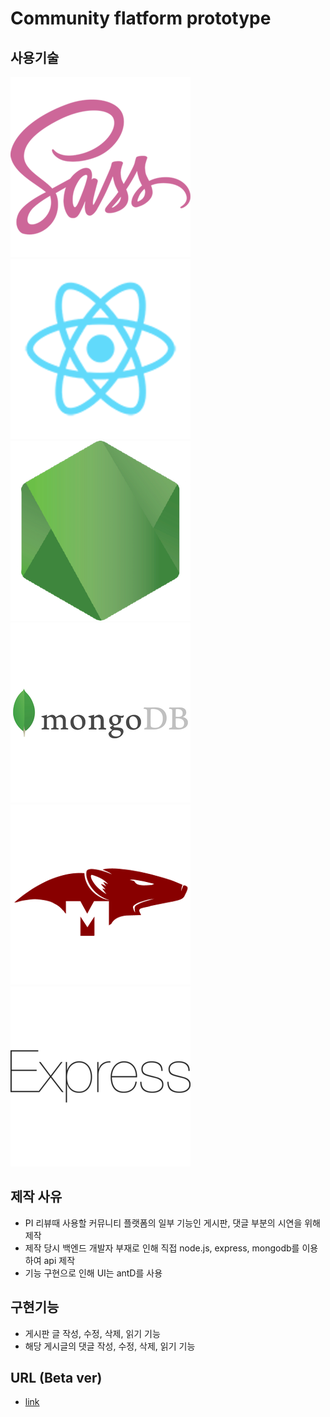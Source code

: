 # Community flatform prototype

## 사용기술

<img src="https://raw.githubusercontent.com/github/explore/80688e429a7d4ef2fca1e82350fe8e3517d3494d/topics/sass/sass.png" alt="sass" />
<img src="https://raw.githubusercontent.com/github/explore/80688e429a7d4ef2fca1e82350fe8e3517d3494d/topics/react/react.png" alt="react" />
<img src="https://raw.githubusercontent.com/github/explore/80688e429a7d4ef2fca1e82350fe8e3517d3494d/topics/nodejs/nodejs.png" alt="nodejs" />
<img src="https://raw.githubusercontent.com/github/explore/80688e429a7d4ef2fca1e82350fe8e3517d3494d/topics/mongodb/mongodb.png" alt="mongodb" />
<img src="https://raw.githubusercontent.com/github/explore/80688e429a7d4ef2fca1e82350fe8e3517d3494d/topics/mongoose/mongoose.png" alt="mongoose" />
<img src="https://raw.githubusercontent.com/github/explore/80688e429a7d4ef2fca1e82350fe8e3517d3494d/topics/express/express.png" alt="express" />

## 제작 사유

- PI 리뷰때 사용할 커뮤니티 플랫폼의 일부 기능인 게시판, 댓글 부분의 시연을 위해 제작
- 제작 당시 백엔드 개발자 부재로 인해 직접 node.js, express, mongodb를 이용하여 api 제작
- 기능 구현으로 인해 UI는 antD를 사용

## 구현기능

- 게시판 글 작성, 수정, 삭제, 읽기 기능
- 해당 게시글의 댓글 작성, 수정, 삭제, 읽기 기능

## URL (Beta ver)

- [link](http://devitda.osci.kr:3000/)
